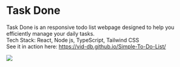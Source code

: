 # Task Done
<p>
  Task Done is an responsive todo list webpage designed to help you efficiently manage your daily tasks.
  <br>
  Tech Stack: React, Node js, TypeScript, Tailwind CSS
  <br>
  See it in action here: 
  <a taget="_blank" href="https://vid-db.github.io/Simple-To-Do-List/">https://vid-db.github.io/Simple-To-Do-List/</a>
</p>


<img src="https://github.com/vid-db/Simple-To-Do-List/assets/153529283/da28935f-114b-452a-86b7-63692974b3f8"/>


